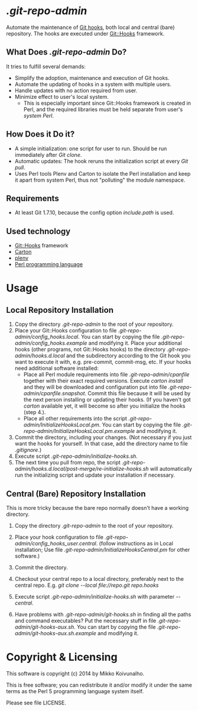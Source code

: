 
# *.git-repo-admin*

Automate the maintenance of [Git hooks](http://git-scm.com/docs/githooks),
both local and central (bare) repository.
The hooks are executed under [Git::Hooks](https://metacpan.org/release/Git-Hooks) framework.

## What Does *.git-repo-admin* Do?

It tries to fulfill several demands:

* Simplify the adoption, maintenance and execution of Git hooks.
* Automate the updating of hooks in a system with multiple users.
* Handle updates with no action required from user.
* Minimize effect to user's local system.
  * This is especially important since Git::Hooks framework is created in Perl,
    and the required libraries must be held separate from user's *system Perl*.

## How Does it Do it?

* A simple initialization: one script for user to run. Should be run immediately after *Git clone*.
* Automatic updates: The hook reruns the initialization script at every *Git pull*.
* Uses Perl tools Plenv and Carton to isolate the Perl installation and keep it apart from system Perl, thus not "polluting" the module namespace.

## Requirements

* At least Git 1.7.10, because the config option *include.path* is used.

## Used technology

* [Git::Hooks](https://metacpan.org/release/Git-Hooks) framework
* [Carton](https://metacpan.org/pod/distribution/Carton/script/carton)
* [plenv](https://github.com/tokuhirom/plenv)
* [Perl programming language](http://www.perl.org)

# Usage

## Local Repository Installation

1. Copy the directory *.git-repo-admin* to the root of your repository.
2. Place your Git::Hooks configuration to file *.git-repo-admin/config_hooks.local*.
   You can start by copying the file *.git-repo-admin/config_hooks.example* and modifying it.
   Place your additional hooks (other programs, not Git::Hooks hooks) to the directory 
   *.git-repo-admin/hooks.d.local* and the subdirectory according to the Git hook you want to execute it with,
   e.g. pre-commit, commit-msg, etc.
   If your hooks need additional software installed:
   * Place all Perl module requirements into file *.git-repo-admin/cpanfile* together with their exact required versions.
      Execute *carton install* and they will be downloaded and configuration put into file *.git-repo-admin/cpanfile.snapshot*.
      Commit this file because it will be used by the next person installing or updating their hooks.
      (If you haven't got *carton* available yet, it will become so after you initialize the hooks (step 4.).
   * Place all other requirements into the script *.git-repo-admin/InitializeHooksLocal.pm*.
      You can start by copying the file *.git-repo-admin/InitializeHooksLocal.pm.example* and modifying it.
3. Commit the directory, including your changes. (Not necessary if you just want the hooks for yourself.
   In that case, add the directory name to file *.gitignore*.)
4. Execute script *.git-repo-admin/initialize-hooks.sh*.
5. The next time you pull from repo, the script *.git-repo-admin/hooks.d.local/post-merge/re-initialize-hooks.sh*
   will automatically run the initializing script and update your installation if necessary.

## Central (Bare) Repository Installation

This is more tricky because the bare repo normally doesn't have a working directory.

1. Copy the directory *.git-repo-admin* to the root of your repository.
2. Place your hook configuration to file *.git-repo-admin/config_hooks_user.central*.
   (follow instructions as in Local installation; Use file *.git-repo-admin/InitializeHooksCentral.pm* for other software.)
3. Commit the directory.
4. Checkout your central repo to a local directory, preferably next to the central repo.
E.g. *git clone --local file://repo.git repo.hooks*

5. Execute script *.git-repo-admin/initialize-hooks.sh* with parameter *--central*.
6. Have problems with *.git-repo-admin/git-hooks.sh* in finding all the paths and command executables?
   Put the necessary stuff in file *.git-repo-admin/git-hooks-aux.sh*.
   You can start by copying the file *.git-repo-admin/git-hooks-aux.sh.example* and modifying it.

# Copyright & Licensing

This software is copyright (c) 2014 by Mikko Koivunalho.

This is free software; you can redistribute it and/or modify it under
the same terms as the Perl 5 programming language system itself.

Please see file LICENSE.

